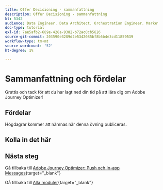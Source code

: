 ```yaml
---
title: Offer Decisioning - sammanfattning
description: Offer Decisioning - sammanfattning
kt: 5342
audience: Data Engineer, Data Architect, Orchestration Engineer, Marketer
doc-type: tutorial
exl-id: 7ae5afb2-689e-428a-9382-b72ac0cb5826
source-git-commit: 203590e3289d2e5342085bf8b6b4e3cd11859539
workflow-type: tm+mt
source-wordcount: '52'
ht-degree: 1%

---
```


# Sammanfattning och fördelar

Grattis och tack för att du har lagt ned din tid på att lära dig om Adobe Journey Optimizer!

## Fördelar

Högdagrar kommer att nämnas när denna övning publiceras.

## Kolla in det här

## Nästa steg

Gå tillbaka till [Adobe Journey Optimizer: Push och In-app Messages](ajopushinapp.md){target="_blank"}

Gå tillbaka till [Alla moduler](./../../../../overview.md){target="_blank"}
